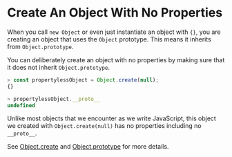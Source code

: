 # Create An Object With No Properties

When you call `new Object` or even just instantiate an object with `{}`, you
are creating an object that uses the `Object` prototype. This means it
inherits from `Object.prototype`.

You can deliberately create an object with no properties by making sure that
it does not inherit `Object.prototype`.

```javascript
> const propertylessObject = Object.create(null);
{}

> propertylessObject.__proto__
undefined
```

Unlike most objects that we encounter as we write JavaScript, this object we
created with `Object.create(null)` has no properties including no
`__proto__`.

See
[Object.create](https://developer.mozilla.org/en-US/docs/Web/JavaScript/Reference/Global_Objects/Object/create)
and
[Object.prototype](https://developer.mozilla.org/en-US/docs/Web/JavaScript/Reference/Global_Objects/Object/prototype)
for more details.
